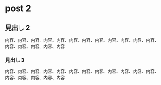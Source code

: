 # post 2

## 見出し 2

内容、内容、内容、内容、内容、内容、内容、内容、内容、内容、内容、内容、内容、内容、内容、内容、内容

### 見出し 3

内容、内容、内容、内容、内容、内容、内容、内容、内容、内容、内容、内容、内容、内容、内容、内容、内容
